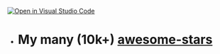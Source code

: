 [![Open in Visual Studio Code](https://open.vscode.dev/badges/open-in-vscode.svg)](https://open.vscode.dev/arbal/arbal.github.io)


- # My many (10k+) [awesome-stars](https://arbal.github.io/awesome-stars)
